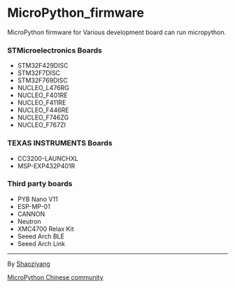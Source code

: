 # MicroPython_firmware
MicroPython firmware for Various development board can run micropython.

### STMicroelectronics Boards

* STM32F429DISC
* STM32F7DISC
* STM32F769DISC
* NUCLEO_L476RG
* NUCLEO_F401RE
* NUCLEO_F411RE
* NUCLEO_F446RE
* NUCLEO_F746ZG
* NUCLEO_F767ZI

### TEXAS INSTRUMENTS Boards

* CC3200-LAUNCHXL
* MSP-EXP432P401R

### Third party boards

* PYB Nano V11
* ESP-MP-01
* CANNON
* Neutron
* XMC4700 Relax Kit
* Seeed Arch BLE
* Seeed Arch Link
 
---

By [Shaoziyang](shaoziyang@outlook.com)

[MicroPython Chinese community](http://www.micropython.org.cn)
